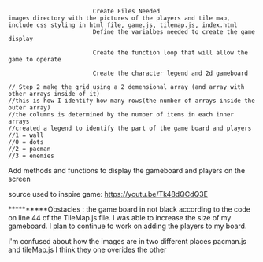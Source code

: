                             Create Files Needed
    images directory with the pictures of the players and tile map, include css styling in html file, game.js, tilemap.js, index.html
                            Define the varialbes needed to create the game display

                            Create the function loop that will allow the game to operate

                            Create the character legend and 2d gameboard

    // Step 2 make the grid using a 2 demensional array (and array with other arrays inside of it) 
    //this is how I identify how many rows(the number of arrays inside the outer array) 
    //the columns is determined by the number of items in each inner arrays
    //created a legend to identify the part of the game board and players
    //1 = wall
    //0 = dots
    //2 = pacman
    //3 = enemies

Add methods and functions to display the gameboard and players on the screen

source used to inspire game: https://youtu.be/Tk48dQCdQ3E


**********Obstacles : the game board in not black according to the code on line 44 of the TileMap.js file. 
I was able to increase the size of my gameboard. 
I plan to continue to work on adding the players to my board. 

I'm confused about how the images are in two different places pacman.js and tileMap.js I think they one overides the other